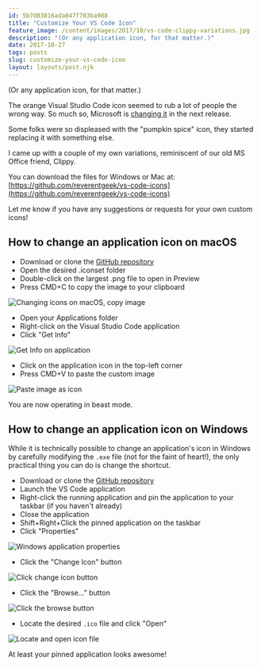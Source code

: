 ```yaml
---
id: 5b7d83816ada047f703ba988
title: "Customize Your VS Code Icon"
feature_image: /content/images/2017/10/vs-code-clippy-variations.jpg
description: "(Or any application icon, for that matter.)"
date: 2017-10-27
tags: posts
slug: customize-your-vs-code-icon
layout: layouts/post.njk
---
```


(Or any application icon, for that matter.)

The orange Visual Studio Code icon seemed to rub a lot of people the wrong way. So much so, Microsoft is [changing it](https://code.visualstudio.com/blogs/2017/10/24/theicon) in the next release.

Some folks were so displeased with the "pumpkin spice" icon, they started replacing it with something else.

I came up with a couple of my own variations, reminiscent of our old MS Office friend, Clippy.

You can download the files for Windows or Mac at: [https://github.com/reverentgeek/vs-code-icons](https://github.com/reverentgeek/vs-code-icons)

Let me know if you have any suggestions or requests for your own custom icons!

## How to change an application icon on macOS

* Download or clone the [GitHub repository](https://github.com/reverentgeek/vs-code-icons)
* Open the desired .iconset folder
* Double-click on the largest .png file to open in Preview
* Press CMD+C to copy the image to your clipboard

![Changing icons on macOS, copy image](/content/images/2017/10/icon-macos-step1.jpg)

* Open your Applications folder
* Right-click on the Visual Studio Code application
* Click "Get Info"

![Get Info on application](/content/images/2017/10/icon-macos-step2.jpg)

* Click on the application icon in the top-left corner
* Press CMD+V to paste the custom image

![Paste image as icon](/content/images/2017/10/icon-macos-step3.jpg)

You are now operating in beast mode.

## How to change an application icon on Windows

While it is technically possible to change an application's icon in Windows by carefully modifying the `.exe` file (not for the faint of heart!), the only practical thing you can do is change the shortcut.

* Download or clone the [GitHub repository](https://github.com/reverentgeek/vs-code-icons)
* Launch the VS Code application
* Right-click the running application and pin the application to your taskbar (if you haven't already)
* Close the application
* Shift+Right+Click the pinned application on the taskbar
* Click "Properties"

![Windows application properties](/content/images/2017/10/vscode-icon-win1.jpg)

* Click the "Change Icon" button

![Click change icon button](/content/images/2017/10/vscode-icon-win2.jpg)

* Click the "Browse..." button

![Click the browse button](/content/images/2017/10/vscode-icon-win3.jpg)

* Locate the desired `.ico` file and click "Open"

![Locate and open icon file](/content/images/2017/10/vscode-icon-win4.jpg)

At least your pinned application looks awesome!

